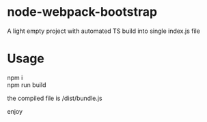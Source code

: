 # node-webpack-bootstrap
A light empty project with automated TS build into single index.js file

# Usage
npm i<br>
npm run build

the compiled file is /dist/bundle.js

enjoy
